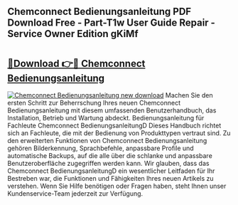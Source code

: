 ## Chemconnect Bedienungsanleitung PDF Download Free - Part-T1w User Guide Repair - Service Owner Edition gKiMf

# <h2><a href="http://df2k6j.blite.top/?on=Chemconnect+Bedienungsanleitung">🔗Download 👉🔴 Chemconnect Bedienungsanleitung</a></h2>

[![Chemconnect Bedienungsanleitung new download](https://i.imgur.com/lujVjoI.png)](http://df2k6j.blite.top/?on=Chemconnect+Bedienungsanleitung)
Machen Sie den ersten Schritt zur Beherrschung Ihres neuen Chemconnect Bedienungsanleitung mit diesem umfassenden Benutzerhandbuch, das Installation, Betrieb und Wartung abdeckt. Bedienungsanleitung für Fachleute Chemconnect BedienungsanleitungD Dieses Handbuch richtet sich an Fachleute, die mit der Bedienung von Produkttypen vertraut sind. Zu den erweiterten Funktionen von Chemconnect Bedienungsanleitung gehören Bilderkennung, Sprachbefehle, anpassbare Profile und automatische Backups, auf die alle über die schlanke und anpassbare Benutzeroberfläche zugegriffen werden kann. Wir glauben, dass das Chemconnect BedienungsanleitungD ein wesentlicher Leitfaden für Ihr Bestreben war, die Funktionen und Fähigkeiten Ihres neuen Artikels zu verstehen. Wenn Sie Hilfe benötigen oder Fragen haben, steht Ihnen unser Kundenservice-Team jederzeit zur Verfügung.
